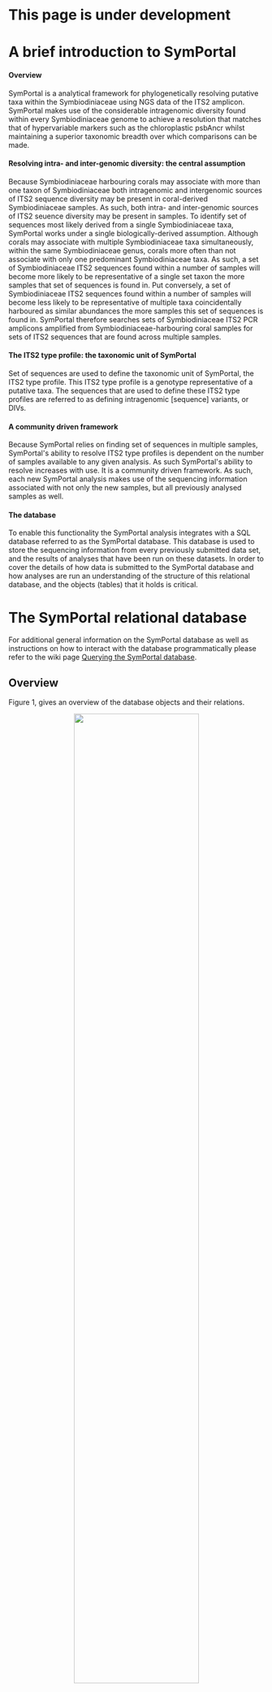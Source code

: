 # This page is under development
# A brief introduction to SymPortal
#### Overview
SymPortal is a analytical framework for phylogenetically resolving putative taxa within the Symbiodiniaceae using NGS data of the ITS2 amplicon. SymPortal makes use of the considerable intragenomic diversity found within every Symbiodiniaceae genome to achieve a resolution that matches that of hypervariable markers such as the chloroplastic psbAncr whilst maintaining a superior taxonomic breadth over which comparisons can be made. 

#### Resolving intra- and inter-genomic diversity: the central assumption
Because Symbiodiniaceae harbouring corals may associate with more than one taxon of Symbiodiniaceae both intragenomic and intergenomic sources of ITS2 sequence diversity may be present in coral-derived Symbiodiniaceae samples. As such, both intra- and inter-genomic sources of ITS2 seuence diversity may be present in samples. To identify set of sequences most likely derived from a single Symbiodiniaceae taxa, SymPortal works under a single biologically-derived assumption. Although corals may associate with multiple Symbiodiniaceae taxa simultaneously, within the same Symbiodiniaceae genus, corals more often than not associate with only one predominant Symbiodiniaceae taxa. As such, a set of Symbiodiniaceae ITS2 sequences found within a number of samples will become more likely to be representative of a single set taxon the more samples that set of sequences is found in. Put conversely, a set of Symbiodiniaceae ITS2 sequences found within a number of samples will become less likely to be representative of multiple taxa coincidentally harboured as similar abundances the more samples this set of sequences is found in. SymPortal therefore searches sets of Symbiodiniaceae ITS2 PCR amplicons amplified from Symbiodiniaceae-harbouring coral samples for sets of ITS2 sequences that are found across multiple samples. 

#### The ITS2 type profile: the taxonomic unit of SymPortal
Set of sequences are used to define the taxonomic unit of SymPortal, the ITS2 type profile. This ITS2 type profile is a genotype representative of a putative taxa. The sequences that are used to define these ITS2 type profiles are referred to as defining intragenomic [sequence] variants, or DIVs.

#### A community driven framework
Because SymPortal relies on finding set of sequences in multiple samples, SymPortal's ability to resolve ITS2 type profiles is dependent on the number of samples available to any given analysis. As such SymPortal's ability to resolve increases with use. It is a community driven framework. As such, each new SymPortal analysis makes use of the sequencing information associated with not only the new samples, but all previously analysed samples as well. 

#### The database
To enable this functionality the SymPortal analysis integrates with a SQL database referred to as the SymPortal database. This database is used to store the sequencing information from every previously submitted data set, and the results of analyses that have been run on these datasets. In order to cover the details of how data is submitted to the SymPortal database and how analyses are run an understanding of the structure of this relational database, and the objects (tables) that it holds is critical.

# The SymPortal relational database
For additional general information on the SymPortal database as well as instructions on how to interact with the database programmatically please refer to the wiki page [Querying the SymPortal database](https://github.com/SymPortal/SymPortal_framework/wiki/Querying-the-SymPortal-database).
## Overview
Figure 1, gives an overview of the database objects and their relations.

<p align="center">
<img src="https://github.com/didillysquat/symportal_wiki_assets/blob/master/db_schematic.svg" width="70%" height="70%">
</p>

**Figure 1.** Schematic representation of the database objects (tables; bold and italicized) and the attributes used to define relations to other objects of the database (plain text associated with objects). Arrows indicate relations between objects. The objects within the database can be separated into two groups, those concerned with submission of data to the SymPortal database (data submission objects), and those associated with performing data analyses (data analysis objects).

All of the database objects have attributes. The full list can be seen in the [models.py](https://github.com/SymPortal/SymPortal_framework/blob/master/dbApp/models.py) file.

All of the database objects are related to at least one other database object. Database objects can be queried according to these relationships. 

## Data submission-based objects
The data submission-based objects are:
* _**data_set**_ - collection of samples usually from the same study. A _**data_set**_ object will generally associate to multiple _**data_set_sample**_ objects, one for every sample of the submitted data set.
* _**data_set_sample**_ - representative of a single sample. A _**data_set_sample**_ must be associated to a _**data_set**_ object and unless it contains 0 Symbiodiniaceae sequences will be associated to multiple _**data_set_sample_sequence**_ objects (one for every distinct sequence of the _**data_set_sample**_). A _**data_set_sample**_ object will also be associated with one _**clade_collection**_ object per clade represented in its collection of _**data_set_sample_sequence**_ objects. However, the summed abundance of the sequence representatives per clade must be greater than 200 for a _**clade_collection**_ object to be created.
* _**clade_collection**_ - collection of sequences of the same clade from a given sample with a summed abundance > 200. A _**clade_collection**_ must be associated to a _**data_set_sample**_ and will be associated to one _**data_set_sample_sequence**_ object for every non-distinct sequence the collection represents. A _**clade_collection**_ object may also be associated to a _**clade_collection_type**_ object if a sub-set of the sequences associated to the _**clade_collection**_ object have been evaluated to be representative of an ITS2 type profile during a SymPortal analysis. A _**clade_collection**_ object will be related to one _**clade_collection_type**_ object per ITS2 type profile identified from the sequences associated to the _**clade_collection**_ and per SymPortal analysis. As such, this object, in conjunction to the clade_collection_type object, link the data submission-based objects to the data analysis-based objects.
* _**data_set_sample_sequence**_ - a distinct ITS2 sequence found in a single sample. E.g. if the C3 sequence is returned from a sample 232 times, one data_set_sample sequence object will exist, rather than 232 separate objects. One data_set_sample_sequence object will exist for every distinct ITS2 sequence for every sample.
* _**reference_sequence**_ - an ITS2 sequence that may be found in multiple samples. The same single _**reference_sequence**_ object will represent both of two different C3 _**data_set_sample_sequence**_ objects each found in a separate sample. For example, if one sample 'A345' and a second sample 'A346' both returned the C3 sequence (abundances of 232 and 16890, respectively for each sample), the will be a _**data_set_sample_sequence**_ object for each of these sequence occurrences. However, each of these _**data_set_sample_sequence**_ objects will associate with the same single _**reference_sequence**_ object.

## Data analysis-based objects
The data analysis-based objects are:
* _**data_analysis**_ - An analysis that was run on a collection of **_data_set_** objects
* _**analysis_type**_ - An ITS2 type profile found in one or more _**clade_collection**_
* _**clade_collection_type**_ - An abstract object used to link the _**analysis_type**_ and _**clade_collection**_ objects. This object therefore represents the link between data submission-based and data analysis-based objects

# Data submission
Before any analyses are performed on samples, these samples must be converted from raw, demultiplexed illumina reads to SymPortal database objects. Once this conversion is complete, this set of objects may be used in multiple SymPortal analyses but will remain unmodified. As such the inputted data/samples can be viewed separately from the analyses that are conducted on them. This section concerns this conversion from raw data to SymPortal database objects.

### Data input format
SymPortal takes sets of demultiplexed, paired fastq.gz files as input with a forward and reverse read file for every sample. This set of submitted files will be represented in the SymPortal database as an instance of a _**data_set**_ object. 

## Sequence quality control.
Quality control (QC) of these paired files is performed on a sample by sample basis rather than working on all sequences of all samples together. Each sample contained within the data_set object is represented in the SymPortal database as a data_set_sample object. Quality control of the sequences contained in each of the samples is performed using [mothur](https://www.mothur.org/), the [blast+ suite of executables](https://blast.ncbi.nlm.nih.gov/Blast.cgi?CMD=Web&PAGE_TYPE=BlastDocs&DOC_TYPE=Download) and [minimum entropy decomposition](http://merenlab.org/software/med/) (MED). 

### mothur QC
The following steps are taken during the mothur-based processing:
* contiguous sequences are generated (make.contigs); 
* sequences are screened with maximum ambiguities allowed set to 0 and maximum homopolymer set to 5;
* sequences are ‘uniqued’ (distinct sequences identified); 
* singletons and doublets are removed;
* amplicons are _in silico_ PCRed using the SymVar primer pair (Hume, et al. 2018) allowing 2 forward differences and 2 reverse differences to the primers; 
* sequence direction is assessed and sequences are reverse complimented as necessary.

### blastn
#### Primary screening
The blastn programme from the blast+ suite of executables is used to identify sequence as Symbiodiniaceae or non-Symbiodiniaceae. On a sample by sample basis every sequence of the sample is run against the [symClade.fa](https://github.com/SymPortal/SymPortal_framework/blob/master/symbiodiniumDB/symClade.fa)-based blast database. 

If a sequence has an identity greater than 80% and a coverage greater than 95% to any sequence in the reference database, it is assumed to be Symbiodiniaceae in origin. 

#### Secondary screening (remote SymPortal only)
Sequences that fall below either of these thresholds are put into a bin for further taxonomic identification (this only happens on the remote instance of the SymPortal framework as access to the entire NCBI ‘nt’ database is required; as are the computational resources required to load the ‘nt’ database into memory). 

In this process, the binned sequences are run against the [NCBI’s ‘nt’ database](ftp://ftp.ncbi.nlm.nih.gov/blast/db/). The 10 closest matches are identified. If 4 or more of the matches are taxonomically annotated as either Symbiodinium or Symbiodiniaceae, the percentage coverage is above 95%, and the percentage identity match is above 60%, then this sequence is considered Symbiodiniaceae in origin (sequences must also be between 184 and 310bp in length; more below).

Importantly, all sequences identified as Symbiodiniaceae in origin at this stage are added to [the symClade.fa fasta](https://github.com/SymPortal/SymPortal_framework/blob/master/symbiodiniumDB/symClade.fa) and the related database objects are remade. The screening of the sequences is then repeated iteratively until no new Symbiodiniaceae sequences are found. Sequences deemed to be Symbiodiniaceae in origin are carried forwards in the analysis. Those sequences deemed to be non-Symbiodiniaceae in origin are written to disk (in the directory of the paired fastq.gz files) for access by the user.

### Size screening
After taxonomic screening Symbiodiniaceae sequences are size screened. This is done with hard cut-offs that were determined empirically as 50 bp +- the average size of the smallest and largest clades (clade A 234 bp, cladeB 266). These cutoffs are max=310, min=184. At this stage, the Symbiodiniaceae sequences are written to disk separated by taxonomic clade (A-I) in preparation for MED analysis.

### MED decomposition
A [MED decomposition is run](https://www.nature.com/articles/ismej2014195) using a dynamic M value set as the largest of 4 or 0.004 * the number of sequences being decomposed. MED nodes are read in from the analysis output and are eventually used to create the _**data_set_sample_sequence**_ and _**reference_sequence**_ objects of the database. However, before we take a closer look at these two objects we must first take a closer look at the _**clade_collection**_ object.

### An introduction to the _**clade_collection**_, _**data_set_sample_sequence**_ and _**reference_sequence**_ objects
Broadly speaking, in the field of Symbiodiniaceae taxonomy (specifically Symbiodiniaceae phylogenetics) all Symbiodiniaceae taxa defined using the ITS2 marker are resolved at, or below, the clade level. Therefore, no Symbiodiniaceae taxa defined with the ITS2 markers may contain intragenomic variants from multiple clades (although multiple Symbiodiniaceae taxa from different clades may reside in a single host). As such, SymPortal subdivides the ITS2 amplicon sequences found in every sample into clade groupings. SymPortal will only attempt to discover ITS2 type profiles (the taxonomic unit of resolution outputted from SymPortal analyses) from any such sample's clade grouping if it contains more than 200 sequences. Any cut-off lower than this may lead to an inability to detect defining intragenomic variants due to insufficient sequencing depth rather than true biological absence . Each collection of these clade grouped sequences from a given sample is represented in the SymPortal database as a _**clade_collection**_. Given that an analysis will not attempt to search a clade group where the total abundance of the constituent sequences is not above 200, per sample, _**clade_collection**_ objects will only be made for clade-separated groups of sequences above this threshold. E.g. if a sample contains 1980 clade C sequences, 42192 clade D sequences and 124 clade A sequences, it will have a _**clade_collection**_ object for each of the clade C and clade D sequences but there will not be a _**clade_collection**_ object representing the clade A sequences. The sample, will contain two clade collections, despite harbouring representative sequences from three of the Symbiodiniaceae clades.

An instance of a _**clade_collection**_ will contain a number of ITS2 amplicon sequences. To reduce information redundancy, multiple occurrences of the same sequence associated with a _**clade_collection**_ are stored in a single object. For example, 100 C3 sequences found in a _**clade_collection**_ will be represented as a single sequence instance found 100 times rather than 100 sequence instances. As well as being found multiple times within the same sample, sequences will be found in common between many different samples. For example, the previously mentioned C3 sequence is found globally. To minimise information redundancy, information specific to an instance of a sequence, e.g. which _**clade_collection**_ it was found in and at what abundance it was found at, is stored separately from the sequence information e.g. the nucleotide sequence, the clade, and the sequence name. The _**clade_collection**_-specific object is the _**data_set_sample_sequence**_ whilst the general sequence information is the _**reference_sequence**_ object. This concept is illustrated in figure 2.

<p align="center">
<img src="https://github.com/didillysquat/symportal_wiki_assets/blob/master/sequenceNaming_noCC.svg" width="50%" height="50%">
</p>

**Figure 2.** Schematic representation of the relationship between the _**data_set_sample**_, _**clade_collection**_, _**data_set_sample_sequence**_ and _**reference_sequence**_ objects within the context of minimising redundancy when storing sequence information.

### Naming of ITS2 sequences
Due to the massive diversity of ITS2 sequences that have already been submitted to the SymPortal database, not all sequences are given names. Only those sequences that are used in the definition of ITS2 type profiles (i.e. DIVs) are named. This naming process currently only happens in the remote version SymPortal to prevent disagreement with novel sequences named by local instance. Given that only those sequences that are used to define ITS2 type profiles are named, the naming process doesn't happen during data submission but rather at the end of a data analysis. This is due to the fact that it is impossible to know whether any novel sequences encountered (those sequences not already in the SymPortal database) during data submission will be used to define ITS2 type profiles before a data analysis has been run. However, during data submission, each of the MED nodes output from the MED analysis are checked against the current reference_sequence objects held in the SymPortal database. If the MED node sequences already match one of sequences of an existing reference_sequence, the data_set_sample_sequence generated from this MED node will be associated to this reference_sequence. Importantly, when looking for matches to the output MED nodes, subsetting is taken into account. For example, if a MED node sequence is AGGATGCA and there is a _**reference_sequence**_ object with a sequence sequence of GGATGCA then these will be considered a match, and the _**data_set_sample_sequence**_ generated will be associated to the _**reference_sequence**_ with the GGATGCA sequence. If there is no match for a given MED node sequence, a new _**reference_sequence**_ object is created. This _**reference_sequence**_ will not have a name. Unnamed _**reference_sequence**_ objects are referred to by their unique identifier (UID).

### Data submission conclusion and output
Once MED nodes have been used to generate the _**data_set_sample_sequence**_ objects, that are in turn associated to the _**reference_sequence**_, _**clade_collection**_, and _**data_set_sample**_ objects, that are all associated to a single _**data_set**_ object, data submission is complete.

# Data analysis
## Overview
A SymPortal data analysis is the process in which ITS2 type profiles are predicted for a selection of _**data_set**_ objects and their associated samples and sequences. A SymPortal data analysis can be divided into two phases: ITS2 type profile discovery and ITS2 type profile assignment. 

Briefly, in the discovery phase, sets of sequences found in samples are searched for in all other samples to identify sets of sequences as large as possible that are found in common between as many samples as possible. Sets of sequences that are shared between a number of samples greater than a set minimum threshold are used to define ITS2 type profiles. That is, for each set of sequences, each sequence becomes a DIV for the ITS2 type profile being defined. Also the maximum and minimum relative abundances of each DIV (across all of the samples in which the set of sequences in question was found) is assigned to the ITS2 type profile and used for identifying the ITS2 type profile in the ITS2 type profile assignment phase.

In the assignment phase, every _**clade_collection**_ (every sample) is searched to see whether the DIVs of the ITS2 type profiles identified in the discovery phase can be found, and if so, whether the relative abundances at which these DIVs are found are within the defining relative abundances of the ITS2 type profile in question. A more detailed description of the discovery and the assignment phases are given below.

## ITS2 type profile discovery
The purpose of ITS2 type profile discovery is to find a set of sequences from the submitted _**data_set_sample**_-associated _**clade_collection**_ objects where each set of sequences is as large as possible whilst still maintaining the minimum level of support (number of _**clade_collection**_ objects the set of sequences is found in). Support is quantified as the number of _**clade_collection**_ objects in which the set of sequences is found. Currently a set of sequences must be found in at least 4 **_clade_collection_** objects to be considered supported and therefore go on to be used to define an ITS2 type profile. Each _**clade_collection**_ can only count towards the support of one ITS2 type profile. An easy way to think about this is that a putative ITS2 type profile is assigned to a _**clade_collection**_ in type discovery.

### Creation of initial profiles for testing
For each _**clade_collection**_ in the analysis, an initial profile is identified, which will then be tested to see if it is supported, i.e. found in other _**clade_collection**_ objects. Not all sequences in a _**clade_collection**_ are used to create this initial profile rather, only sequences found at a relative abundance above 3% are considered (relative to the total number of sequences in the _**clade_collection**_). This 3% cutoff is referred to as the withinCladeCutoff. The 3% value of the withinCladeCutoff has been empirically determined. Higher values begin to limit resolving power. Lower values quickly increase the number of sequences included in the initial type profiles. This increases computational effort considerably, reduces the probability of finding profiles in common between samples, and increases the probability of non-discovery of DIVs due to sequencing depth artefacts rather than true biological absence.

### Searching for supported type profiles
The above process generates a list of initial type profiles, one for each _**clade_collection**_. For each putative type profile the number of _**clade_collection**_ it was found in and the most abundant sequence of each _**clade_collection**_ it was found in (referred to as the majority sequence or majSeq) are kept track of. Two initial profiles are considered identical if they contain the same set of DIVs, i.e. the abundance of DIVs is not taken into account at this point.

Searching for support for the above list of initial profiles is done clade by clade, i.e. supported types from clade A are determined first, then clade B etc. You might imagine that determining support for the list of profiles above is simple and would follow the following logic: for every putative type profile found, see how many _**clade_collection**_ it was found in, if enough, consider this type profile supported. However, a large number of initial profiles will not gain support from this method alone, let’s call these profiles ‘unsupported’. SymPortal works with these ‘unsupported’ profiles by evaluating permutations of shorter subsets of the profiles’ sequences (essentially collapsing them) until additional support is found. See section [A.1 Determining supported profiles](#A1-determining-supported-profiles) for further detail.

Once a list of supported profiles has been generated, these profiles are represented by _**analysis_type**_ objects in the database.

Each _**analysis_type**_ has a name that is made up of the defining intragenomic variants. How each of these DIVs is named will be covered later, but the format of the _**analysis_type**_ name will be explained here. The DIVs in a _**analysis_type**_ name are listed in order of total abundance across all the _**clade_collection**_ objects the _**analysis_type**_ was found in. For example, a typical _**analysis_type**_ name might look like, C3-C3a-C3cc, where C3 is the most abundant sequence found and C3cc the least. In this example, C3 was the most abundant sequence (majSeq) of the three DIVs in each of the _**clade_collection**_ objects the _**analysis_type**_ was found in. In some cases, the most abundant DIV of a type might vary from _**clade_collection**_ to _**clade_collection**_. For example, let’s examine the _**analysis_type**_ C3/C3c-C3cc. This _**analysis_type**_ was found in 10 _**clade_collection**_ objects. In 7 of the _**clade_collection**_ objects, C3 was the most abundant sequence (majSeq) of the three DIVs. However, in 3 of the _**clade_collection**_ objects, C3c was the most abundant. This so-called co-dominance is denoted by the ‘/’. Co-dominant DIVs are always listed in the order of the number of _**clade_collection**_ objects they are the majSeq in. After the co-dominant sequences have been listed in a name, the other DIVs are listed in order of total abundance as described in the first naming example.

### Artefact resolutions caused by the withinCladeCutoff
As discussed [above](#creation-of-initial-profiles-for-testing), implementing a withinCladeCutoff has many benefits however, it can also introduce resolution artefacts (the presence or absence of ITS2 type profiles caused solely by the use of the withinCladeCutoff). These artefacts may happen either during [ITS2 type profile discovery](#ITS2-type-profile-discovery) or [ITS2 type profile assignment](#ITS2-type-profile-assignment). SymPortal implements logic specifically designed to mitigate these artefact resolutions at two points: directly after the ITS2 type profile discovery phase and during ITS2 type profile assignment. For further detail, please see [A.2 Mitigating withinCladeCutoff artefact resolutions](#A2-mitigating-withincladecutoff-artefact-resolutions).

## ITS2 type profile discovery
In ITS2 type profile assignment each of the discovered analysis_type objects is searched for within the _**clade_collection**_ objects. Each _**clade_collection**_ may contain more than one _**analysis_type**_ so long as the _**analysis_type**_ objects in question do not have DIVs in common.

### Type profile assignment - Logic
Within each _**clade_collection**_, every _**analysis_type**_ of the corresponding clade is searched for. An _**analysis_type**_ is found within a _**clade_collection**_ if the _**clade_collection**_ contains the DIVs that define the _**analysis_type**_ within the relative abundance ranges defined for that _**analysis_type**_ during the ITS2 type profile discovery phase (explained below; except for the relaxed lower limits implemented due to artefact mitigation in unlocked DIVs; see [A.2 Mitigating _withinCladeCutoff_ artefact resolutions](#A2-mitigating-withincladecutoff-artefact-resolutions)). For each DIV within each typeProfile this relative abundance range is simply the max and min relative abundance that the DIVs were found at in the initial supporting _**clade_collection**_ objects.

e.g. when searching for analysis_type C3-C3a-C3cc in clade_collection 'Example1':
1. Determing maximum and minimum relative abundances for each DIV in the analysis_type by examining supporting clade_collection onjects.
* a) the abundances of the _**analysis_type**_ object's DIVs are summed


|  | C3 | C3a | C3cc | C3ab | C3d | C3t | C3z | Total seqs | DIV seqs |
| --- | --- | --- | --- |--- | --- |--- | --- |--- | --- |
| supporting _**clade_collection**_ 1 | **1002** | **220** | **198** | 0 | 9 |23 | 0 | 1453 | 1221 |
| supporting _**clade_collection**_ 2 | **989** | **228** | **192** | 9 | 8 |0 | 12 | 1438 | 1209 |
| supporting _**clade_collection**_ 3 | **999** | **213** | **178** | 21 | 0 |7 | 8 | 1426 | 1190 |
| supporting _**clade_collection**_ 4 | **1023** | **198** | **199** | 0 | 4 |0 | 2 | 1426 | 1220 |
| supporting _**clade_collection**_ 5 | **1333** | **190** | **191** | 4 | 0 |6 | 5 | 1729 | 1514 |
| supporting _**clade_collection**_ 6 | **829** | **170** | **193** | 0 | 18 |23 | 0 | 1210 | 992 |

* b) the relative abundances are calculated as: the DIV abundances / DIV seqs total (NOT the total seqs of the _**clade_collection**_).
* c) the maximum and minimum relative abundances (emboldened) are associated to the _**analysis_type**_ and used in ITS2 type profile assignment.

|  | C3 | C3a | C3cc |
| --- | --- | --- | --- |
| supporting _**clade_collection**_ 1 | 0.66 | 0.18| 0.16 |
| supporting _**clade_collection**_ 2 | 0.65| **0.19** | 0.16 |
| supporting _**clade_collection**_ 3 | 0.67| 0.18| 0.15 |
| supporting _**clade_collection**_ 4 | 0.67 |0.16 | 0.16 |
| supporting _**clade_collection**_ 5 |**0.75 **| **0.13** | 0.13 |
| supporting _**clade_collection**_ 6 | **0.73** | 0.17 |0.19|

2. Check to see if _**clade_collection**_ 'Example1' contains all DIVs within the maximum and minimum relative abundances of the _**analysis_type**_.
* a) DIVs of the _**analysis_type**_ in the _**clade_collection**_ are summed

|  | C3 | C3a | C3cc | C3ab | C3d | C3t | C3z | Total seqs | DIV seqs |
| --- | --- | --- | --- |--- | --- |--- | --- |--- | --- |
| Example1 | **751** | **210** | **180** | 12 | 121 |0 | 0 | 1274 | **1141** |

* b) the relative abundances of the _**analysis_type**_ in question's DIV sequences for _**clade_collection**_ 'Example1' are calculated

|  | C3 | C3a | C3cc |
| --- | --- | --- |
| Example1 | 0.66 | 0.18 | 0.16 |

Result: analysis_type C3-C3a-C3cc _is_ found in **_clade_collection_** 'Example1' as the **_clade_collection_** object's relative abundances are within the maximum and minimum relative abundances of the **_analysis_type_**.

Following the above logic several _**analysis_type**_ objects that share the same DIVs may be found in a single _**clade_collection**_. However, SymPortal does not allow _**analysis_type**_ objects that have DIVs in common to be associated to the same _**clade_collection**_. SymPortal will always associate the _**analysis_type**_ that covers the greatest number of sequences for the given _**clade_collection**_ rather than an _**analysis_type**_ that covers more DIVs of the _**clade_collection**_ object's sequences.

e.g. when checking whether the analysis_type objects, C3-C3a-C3cc, C3-C3a-C3dd or C3-C3a should be associated to _**clade_collection**_ 'Example1':
<p align="center">
<img src="https://github.com/didillysquat/symportal_wiki_assets/blob/master/analysis_type_assignment2.svg" width="80%" height="80%">
</p>

# Appendix
## A.1 Determining supported profiles
back to [searching for supported type profiles](#searching-for-supported-type-profiles)
Initial profiles are processed in order of length (the number of sequences they contain). Each unique profile is firstly checked to see how many _**clade_collection**_ objects it was found in. If it was found in >=4 _**clade_collection**_ objects, it is deemed supported. It is added to a list of supported profiles, each of which will become an instance of an _**analysis_type**_ (ITS2 type profile). If for all of the clade_collections in the analysis, all profiles of this length (n) are supported then the process continues with the next smallest profile (n-1).

> e.g. if initial profile C3-C3ab-C1c-C1cc-C3dv is found in 6 clade_collection objects, this profile will become an analysis_type.

However, if there are profiles of length n, that have not been identified in a sufficient number of _**clade_collection**_ objects, profile collapse begins. Firstly, profiles of length n-1, where n is the current length of profile we are assessing, are tested to see if they contain the same sequences as the profiles of length n. If they do, and the majority sequences (most abundant sequence of the _**clade_collection**_ object) of the length n profiles are found in the n-1 profiles, the n profile is collapsed to the n-1 profile. _**clade_collection**_ objects associated with the the length n profiles are transferred to the n-1 profile. Essentially the length n profiles ceases to exist. 

> e.g. if initial profiles C3-C3ab-C1c-C1cc-C3fg (found in 2 _**clade_collection**_ objects) and C3-C3ab-C1c-C1cc (found in 1 _**clade_collection**_ object) exist, the first profile, will be collapsed into the second.   C3‑C3ab-C1c-C1cc-C3fg will cease to exist and C3-C3ab-C1c-C1cc will now be associated to 3 clade_collection objects.

If after this process there are still length n profiles remaining that have not been associated to n-1 profiles, SymPortal will attempt to collapse these n length profiles into novel n-1 length profiles that can be derived from the subsets of the length n profiles themselves (the subset collapsed to must contain the majority sequence of the initial length n profile; the novel subsets must be found in at least two of the uncollapse length n profiles).

> e.g. if the following length n initial profiles exist (number of _**clade_collection**_ objects found in shown in parentheses) that have not been associated with any other n-1 profiles yet:
> * C3-C3ab-C1c-C1cd-C3fg (1),  
> * C3-C3ab-C1c-C1cg-C3fg (2),
> * C3-C3ab-C1c-C1p-C3fg (1),
> * C3-C3ab-C1c-C1f-C3fg (1)
> All four initial profiles will be collapsed to the novel n-1 length profile C3-C3ab-C1c-C3fg. Incidentally, this profile will be supported (by 5 _**clade_collection**_ objects) and will eventually become an _**analysis_type**_.

If all profiles of length n have been collapsed to n-1 length profiles the entire profile support process restarts with the next smallest profiles. If there are profiles remaining that were unable to be collapsed, these profiles remain and are reconsidered in the next iteration where they will be attempted to be collapsed to profiles that are n-2 in length. This entire process continues until n=2. Profiles of length 2 and profiles that have not been able to be collapsed of length > 2 will be collapsed to their majority sequence.

> e.g. if profiles:
> * C8-C9-C8b-C8dc-C8sc (2)
> * C8-C6 (1)
> have not been collapsed, the profile C8 will eventually become an analysis_type.

back to [searching for supported type profiles](#searching-for-supported-type-profiles)

## A.2 Mitigating _withinCladeCutoff_ artefact resolutions
back to [Artefact resolutions caused by the _withinCladeCutoff_](#artefact-resolutions-caused-by-the-withincladecutoff)

Artefacts resolutions due to the _withinCladeCutoff_ may occur either in ITS2 type profile assignment or during ITS2 type profile discovery. To introduce the theory behind the generation of artefact ITS2 type profiles we will first discuss the ITS2 type profile assignment cases. 

### Artefacts during the ITS2 type profile assignments phase
Consider an ITS2 type profile of C3a-C3ab-C3ac-C3d. Let’s consider that this type profile has been found in 6 corals, and that we know the true relative abundances of each of the DIVs in these corals, by some means other than SymPortal. In all of the corals each of the DIVs has a relative abundance above 5% (i.e. 2% clear of the required 3% _withinCladeCutoff_), except for the C3d DIV. Its relative abundances are 0.06, 0.05, 0.04, 0.038, 0.028, 0.025. In this instance, the relative abundances of the DIV spans the 0.03 (3%) _withinCladeCutoff_. 

Following the type profile discovery logic, C3a-C3ab-C3ac-C3d is a supported profile and thus becomes a _**analysis_type**_ object. However, in our above example, 2 out of the 6 coral samples will not have gone towards supporting this _**analysis_type**_ due to their C3d sequence relative abundances being below the 0.03 threshold. In type profile assignment (see section XXX) typeProfiles are found in a _**clade_collection**_ object only if the DIVs of the _**analysis_type**_ are present, and at relative abundances within the range of those found in the initial supporting _**clade_collection**_ objects. For example, the C3a-C3ab-C3ac-C3d was created, and was supported by four _**clade_collection**_ objects where the C3d DIV relative abundances were 0.06, 0.05, 0.04, 0.038. Therefore, in type profile assignment, as well as meeting all other requirements, a _**clade_collection**_ must contain the C3d DIV at a relative abundance of between 0.038 and 0.06. As such the _**clade_collection**_ objects that contained this DIV at 0.028 and 0.025 will not be assigned this _**analysis_type**_. 

The purpose of the _withinCladeCutoff_ is to identify which sequences (e.g. C3, C3ab, C3ac, C3d) become DIVs for ITS2 type profiles, and not to affect which instances of sequences (e.g. a C3d at 0.038 or 0.028) are included. Such exclusion cases thus represent an artefact. To prevent such artefacts, the lower relative abundance limits are lowered to 0.005 (0.5%) for any DIV that has been found at below 0.05 (5%) and is therefore likely symptomatic of there being further DIVs below the 3% cutoff that would otherwise be excluded. Any DIV that has instances below the 5% relative abundance is referred to as an ‘unlocked’ DIV. 

To continue our example, considering specifically the C3d DIV of the ITS2 profile C3a-C3ab-C3ac-C3d, the relative abundance of this DIV in the four supporting _**clade_collection**_ objects was 0.06, 0.05, 0.04, 0.038. Because at least one of these is at or below 0.05, a lowered relative abundance limit of 0.005 is used for the C3d DIV; it is unlocked. 

The maximum and minimum allowable abundance at which each _**analysis_type**_ object's DIVs must be found at in order for that _**analysis_type**_ to be found in a given _**clade_collection**_ is defined in the ITS2 type profile discovery phase. These maximum and minimum abundances are defined according to relative abundances of the DIV's in the _**clade_collection**_ objects the DIVs were found in during the ITS2 type profile discovery phase  (XXX see section 3.1.3 Type profile assignment – Logic). Therefore, after initial supported types have been discovered, each _**clade_collection**_ object from the analysis is checked against each _**analysis_type**_ again, this time allowing DIV _withinCladeCutoffs_ of 0.005 for DIVs that have been ‘unlocked’. In this way, some initial types will gain _**clade_collection**_ support, whilst others may lose support. The support of some types will remain unchanged.

To complete our example, the _**clade_collection**_ objects that contained the C3d DIV at 0.028 and 0.025 would not have originally supported the C3a-C3ab-C3ac-C3d _**analysis_type**_. However, after the checking of all _**clade_collection**_ objects against each **_analysis_type_** again, taking into account the unlocked DIVs’ lower _withinCladeCutoffs_, these _**clade_collection**_ objects would move from supporting whichever _**analysis_type**_ they had been associated with to the C3a-C3ab-C3ac-C3d _**analysis_type**_. The unlocked DIVs and associated 0.005 cut-off are also used in type profile assignment. The corals that contained the C3d DIV at 0.028 and 0.025 will therefore have this type assigned to them.

### Artefacts during the ITS2 type profile discovery phase
As well as creating artefacts at the ITS2 type profile assignment phase, the _withinCladeCutoff_ can also cause artefacts in ITS2 type discovery. In a small number of cases, two _**analysis_type**_ objects will be created to represent sequence sets that would best be represented by a single _**analysis_type**_ due to DIVs occurring across the _withinCladeCutoff_ boundary. 

For example, types D1-D17-D6-D17b and D1-D17-D6-D2 may exist. In the _**clade_collection**_ object initially supporting the D17b profile the D2 DIV may exist at > 0.03 in some _**clade_collection**_ objects and at abundances <0.03 and > 0.005 in all other _**clade_collection**_ objects. Equally, in the D2 profile the D17b DIV may exist at > 0.03 in some _**clade_collection**_ objects and at abundances <0.03 and > 0.005 in all other _**clade_collection**_ objects. See example below.


<p align="center">
<img src="https://github.com/didillysquat/symportal_wiki_assets/blob/master/typeDiscoArtefact.svg" width="80%" height="80%">
</p>

Without correction for the effects of the _withinCladeCutoff_, these _**clade_collection**_ objects will be represented as the two ITS2 type profiles shown above (in the scenario where fewer than 4 of the supporting _**clade_collection**_ objects contain both the D17b and D2 DIV > 0.03). Again, the _withinCladeCutoff_ is affecting which instances of sequences rather than just which sequences, are being incorporated into an ITS2 type profile and thus creating an artefact. In this scenario, the super-profile of D1-D17-D6-D2-D17b would be a better match. To mitigate this artefact, closely related types are compared in a pairwise manner to see whether their combined _**clade_collection**_ objects would be better represented by their super-type (combination of DIVs). In this comparison any unlocked DIVs are only required to be found at a relative abundance of 0.005 (0.5%) in the supporting _**clade_collection**_ objects. If the super-type is found to be a better match, for a subset of the _**clade_collection**_ objects (>= 4 cladeCollections for support) a new _**analysis_type**_ is created and _**clade_collection**_ support is redistributed. If the original _**analysis_type**_ objects being compared no longer have the required support, due to their supporting _**clade_collection**_ objects now supporting the new super-type, they are deleted, else, they remain. Any _**clade_collection**_ object(s) that are not associated with the new super-type, but were associated to one of the original _**analysis_type**_ objects that no longer has support, are re-associated to an existing or new analysis_type.
Mitigation of _withinCladeCutoff_ artefacts is conducted directly after the ITS2 type discovery phase. The lowering of the lower abundance limits for unlocked DIVs is implemented in ITS2 type profile assignment phase.

back to [Artefact resolutions caused by the _withinCladeCutoff_](#artefact-resolutions-caused-by-the-withincladecutoff)






